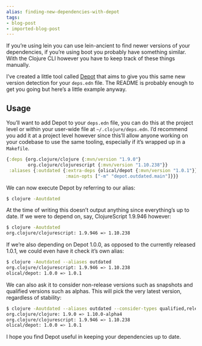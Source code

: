 ```yaml
---
alias: finding-new-dependencies-with-depot
tags:
- blog-post
- imported-blog-post
---
```



If you’re using lein you can use lein-ancient to find newer versions of your dependencies, if you’re using boot you probably have something similar.
With the Clojure CLI however you have to keep track of these things manually.

I’ve created a little tool called [Depot](https://github.com/Olical/depot) that aims to give you this same new version detection for your `deps.edn` file.
The README is probably enough to get you going but here’s a little example anyway.

## Usage

You’ll want to add Depot to your `deps.edn` file, you can do this at the project level or within your user-wide file at `~/.clojure/deps.edn`.
I’d recommend you add it at a project level however since this’ll allow anyone working on your codebase to use the same tooling, especially if it’s wrapped up in a `Makefile`.

```clojure
{:deps {org.clojure/clojure {:mvn/version "1.9.0"}
        org.clojure/clojurescript {:mvn/version "1.10.238"}}
 :aliases {:outdated {:extra-deps {olical/depot {:mvn/version "1.0.1"}}
                      :main-opts ["-m" "depot.outdated.main"]}}}
```

We can now execute Depot by referring to our alias:

```bash
$ clojure -Aoutdated
```

At the time of writing this doesn’t output anything since everything’s up to date.
If we were to depend on, say, ClojureScript 1.9.946 however:

```bash
$ clojure -Aoutdated
org.clojure/clojurescript: 1.9.946 => 1.10.238
```

If we’re also depending on Depot 1.0.0, as opposed to the currently released 1.0.1, we could even have it check it’s own alias:

```bash
$ clojure -Aoutdated --aliases outdated
org.clojure/clojurescript: 1.9.946 => 1.10.238
olical/depot: 1.0.0 => 1.0.1
```

We can also ask it to consider non-release versions such as snapshots and qualified versions such as alphas.
This will pick the very latest version, regardless of stability:

```bash
$ clojure -Aoutdated --aliases outdated --consider-types qualified,release,snapshot
org.clojure/clojure: 1.9.0 => 1.10.0-alpha4
org.clojure/clojurescript: 1.9.946 => 1.10.238
olical/depot: 1.0.0 => 1.0.1
```

I hope you find Depot useful in keeping your dependencies up to date.
